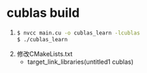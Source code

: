 # cublas build
1. ```bash
   $ nvcc main.cu -o cublas_learn -lcublas
   $ ./cublas_learn
2. 修改CMakeLists.txt
   * target_link_libraries(untitled1  cublas)